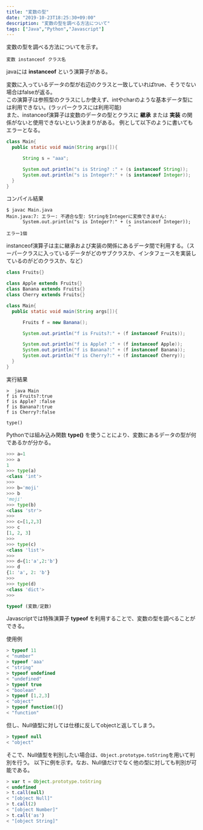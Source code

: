 ```yaml
---
title: "変数の型"
date: "2019-10-23T18:25:30+09:00"
description: "変数の型を調べる方法について"
tags: ["Java","Python","Javascript"]
---
```


変数の型を調べる方法についてを示す。

<div class="note_content_by_programming_language" id="note_content_Java">

`変数 instanceof クラス名`

javaには **instanceof** という演算子がある。  

変数に入っているデータの型が右辺のクラスと一致していればtrue、そうでない場合はfalseが返る。  
この演算子は参照型のクラスにしか使えず、intやcharのような基本データ型には利用できない。(ラッパークラスには利用可能)    
また、instanceof演算子は変数のデータの型とクラスに **継承** または **実装** の関係がないと使用できないという決まりがある。
例として以下のように書いてもエラーとなる。

```java
class Main{
  public static void main(String args[]){

      String s = "aaa";

      System.out.println("s is String? :" + (s instanceof String));
      System.out.println("s is Integer?:" + (s instanceof Integer));
  }
}
```

コンパイル結果
```
$ javac Main.java 
Main.java:7: エラー: 不適合な型: StringをIntegerに変換できません:
      System.out.println("s is Integer?:" + (s instanceof Integer));
                                             ^
エラー1個
```

instanceof演算子は主に継承および実装の関係にあるデータ間で利用する。（スーパークラスに入っているデータがどのサブクラスか、インタフェースを実装しているのがどのクラスか、など）  

```java
class Fruits{}

class Apple extends Fruits{}
class Banana extends Fruits{}
class Cherry extends Fruits{}

class Main{
  public static void main(String args[]){

      Fruits f = new Banana();

      System.out.println("f is Fruits?:" + (f instanceof Fruits));

      System.out.println("f is Apple? :" + (f instanceof Apple));
      System.out.println("f is Banana?:" + (f instanceof Banana));
      System.out.println("f is Cherry?:" + (f instanceof Cherry));
  }
}
```

実行結果

```
>  java Main
f is Fruits?:true
f is Apple? :false
f is Banana?:true
f is Cherry?:false
```


</div>
<div class="note_content_by_programming_language" id="note_content_Python">

```
type()
```

Pythonでは組み込み関数 **type()** を使うことにより、変数にあるデータの型が何であるかが分かる。  

```python
>>> a=1
>>> a
1
>>> type(a)
<class 'int'>
>>> 
>>> b='moji'
>>> b
'moji'
>>> type(b)
<class 'str'>
>>> 
>>> c=[1,2,3]
>>> c
[1, 2, 3]
>>> 
>>> type(c)
<class 'list'>
>>> 
>>> d={1:'a',2:'b'}
>>> d
{1: 'a', 2: 'b'}
>>> 
>>> type(d)
<class 'dict'>
>>> 
```

</div>
<div class="note_content_by_programming_language" id="note_content_Javascript">

```javascript
typeof (変数/定数)
```

Javascriptでは特殊演算子 **typeof** を利用することで、変数の型を調べることができる。

使用例

```javascript
> typeof 11
< "number"
> typeof 'aaa'
< "string"
> typeof undefined
< "undefined"
> typeof true
< "boolean"
> typeof [1,2,3]
< "object"
> typeof function(){}
< "function"
```

但し、Null値型に対しては仕様に反してobjectと返してしまう。

```javascript
> typeof null
< "object"
```

そこで、Null値型を判別したい場合は、`Object.prototype.toString`を用いて判別を行う。
以下に例を示す。なお、Null値だけでなく他の型に対しても判別が可能である。

```javascript
> var t = Object.prototype.toString
< undefined
> t.call(null)
< "[object Null]"
> t.call(2)
< "[object Number]"
> t.call('as')
< "[object String]"
```

</div>
